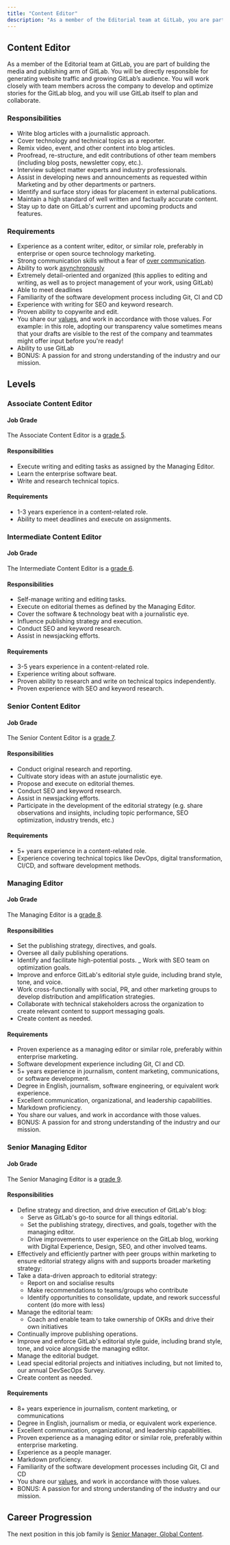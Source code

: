 ```yaml
---
title: "Content Editor"
description: "As a member of the Editorial team at GitLab, you are part of building the media and publishing arm of GitLab."
---
```


## Content Editor

As a member of the Editorial team at GitLab, you are part of building the media and publishing arm of GitLab. You will be directly responsible for generating website traffic and growing GitLab’s audience. You will work closely with team members across the company to develop and optimize stories for the GitLab blog, and you will use GitLab itself to plan and collaborate.

### Responsibilities

- Write blog articles with a journalistic approach.
- Cover technology and technical topics as a reporter.
- Remix video, event, and other content into blog articles.
- Proofread, re-structure, and edit contributions of other team members (including blog posts, newsletter copy, etc.).
- Interview subject matter experts and industry professionals.
- Assist in developing news and announcements as requested within Marketing and by other departments or partners.
- Identify and surface story ideas for placement in external publications.
- Maintain a high standard of well written and factually accurate content.
- Stay up to date on GitLab's current and upcoming products and features.

### Requirements

- Experience as a content writer, editor, or similar role, preferably in enterprise or open source technology marketing.
- Strong communication skills without a fear of [over communication](https://about.gitlab.com/handbook/communication/).
- Ability to work [asynchronously](https://about.gitlab.com/company/culture/all-remote/asynchronous/)
- Extremely detail-oriented and organized (this applies to editing and writing, as well as to project management of your work, using GitLab)
- Able to meet deadlines
- Familiarity of the software development process including Git, CI and CD
- Experience with writing for SEO and keyword research.
- Proven ability to copywrite and edit.
- You share our [values](/handbook/values/), and work in accordance with those values. For example: in this role, adopting our transparency value sometimes means that your drafts are visible to the rest of the company and teammates might offer input before you're ready!
- Ability to use GitLab
- BONUS: A passion for and strong understanding of the industry and our mission.

## Levels

### Associate Content Editor

#### Job Grade

The Associate Content Editor is a [grade 5](https://about.gitlab.com/handbook/total-rewards/compensation/compensation-calculator/#gitlab-job-grades).

#### Responsibilities

- Execute writing and editing tasks as assigned by the Managing Editor.
- Learn the enterprise software beat.
- Write and research technical topics.

#### Requirements

- 1-3 years experience in a content-related role.
- Ability to meet deadlines and execute on assignments.

### Intermediate Content Editor

#### Job Grade

The Intermediate Content Editor is a [grade 6](https://about.gitlab.com/handbook/total-rewards/compensation/compensation-calculator/#gitlab-job-grades).

#### Responsibilities

- Self-manage writing and editing tasks.
- Execute on editorial themes as defined by the Managing Editor.
- Cover the software & technology beat with a journalistic eye.
- Influence publishing strategy and execution.
- Conduct SEO and keyword research.
- Assist in newsjacking efforts.

#### Requirements

- 3-5 years experience in a content-related role.
- Experience writing about software.
- Proven ability to research and write on technical topics independently.
- Proven experience with SEO and keyword research.

### Senior Content Editor

#### Job Grade

The Senior Content Editor is a [grade 7](https://about.gitlab.com/handbook/total-rewards/compensation/compensation-calculator/#gitlab-job-grades).

#### Responsibilities

- Conduct original research and reporting.
- Cultivate story ideas with an astute journalistic eye.
- Propose and execute on editorial themes.
- Conduct SEO and keyword research.
- Assist in newsjacking efforts.
- Participate in the development of  the editorial strategy (e.g. share observations and insights, including topic performance, SEO optimization, industry trends, etc.)

#### Requirements

- 5+ years experience in a content-related role.
- Experience covering technical topics like DevOps, digital transformation, CI/CD, and software development methods.

### Managing Editor

#### Job Grade

The Managing Editor is a [grade 8](https://about.gitlab.com/handbook/total-rewards/compensation/compensation-calculator/#gitlab-job-grades).

#### Responsibilities

- Set the publishing strategy, directives, and goals.
- Oversee all daily publishing operations.
- Identify and facilitate high-potential posts.
_ Work with SEO team on optimization goals.
- Improve and enforce GitLab's editorial style guide, including brand style, tone, and voice.
- Work cross-functionally with social, PR, and other marketing groups to develop distribution and amplification strategies.
- Collaborate with technical stakeholders across the organization to create relevant content to support messaging goals.
- Create content as needed.

#### Requirements

- Proven experience as a managing editor or similar role, preferably within enterprise marketing.
- Software development experience including Git, CI and CD.
- 5+ years experience in journalism, content marketing, communications, or software development.
- Degree in English, journalism, software engineering, or equivalent work experience.
- Excellent communication, organizational, and leadership capabilities.
- Markdown proficiency.
- You share our values, and work in accordance with those values.
- BONUS: A passion for and strong understanding of the industry and our mission.


### Senior Managing Editor

#### Job Grade

The Senior Managing Editor is a [grade 9](https://about.gitlab.com/handbook/total-rewards/compensation/compensation-calculator/#gitlab-job-grades).

#### Responsibilities

- Define strategy and direction, and drive execution of GitLab's blog:
  - Serve as GitLab's go-to source for all things editorial.
  - Set the publishing strategy, directives, and goals, together with the managing editor.
  - Drive improvements to user experience on the GitLab blog, working with Digital Experience, Design, SEO, and other involved teams.
- Effectively and efficiently partner with peer groups within marketing to ensure editorial strategy aligns with and supports broader marketing strategy:
- Take a data-driven approach to editorial strategy:
  - Report on and socialise results
  - Make recommendations to teams/groups who contribute
  - Identify opportunities to consolidate, update, and rework successful content (do more with less)
- Manage the editorial team:
  - Coach and enable team to take ownership of OKRs and drive their own initiatives
- Continually improve publishing operations.
- Improve and enforce GitLab's editorial style guide, including brand style, tone, and voice alongside the managing editor.
- Manage the editorial budget.
- Lead special editorial projects and initiatives including, but not limited to, our annual DevSecOps Survey.
- Create content as needed.

#### Requirements

- 8+ years experience in journalism, content marketing, or communications
- Degree in English, journalism or media, or equivalent work experience.
- Excellent communication, organizational, and leadership capabilities.
- Proven experience as a managing editor or similar role, preferably within enterprise marketing.
- Experience as a people manager.
- Markdown proficiency.
- Familiarity of the software development processes including Git, CI and CD
- You share our [values](/handbook/values/), and work in accordance with those values.
- BONUS: A passion for and strong understanding of the industry and our mission.

## Career Progression

The next position in this job family is [Senior Manager, Global Content](/job-families/marketing/global-content-manager/).
